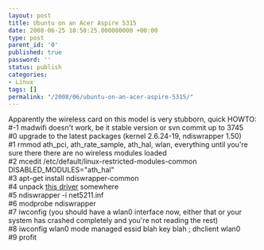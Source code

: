 ```yaml
---
layout: post
title: Ubuntu on an Acer Aspire 5315
date: 2008-06-25 18:50:25.000000000 +00:00
type: post
parent_id: '0'
published: true
password: ''
status: publish
categories:
- Linux
tags: []
permalink: "/2008/06/ubuntu-on-an-acer-aspire-5315/"
---
```

Apparently the wireless card on this model is very stubborn, quick HOWTO:  
#-1 madwifi doesn't work, be it stable version or svn commit up to 3745  
#0 upgrade to the latest packages (kernel 2.6.24-19, ndiswrapper 1.50)  
#1 rmmod ath\_pci, ath\_rate\_sample, ath\_hal, wlan, everything until you're sure there there are no wireless modules loaded  
#2 mcedit /etc/default/linux-restricted-modules-common  
DISABLED\_MODULES="ath\_hal"  
#3 apt-get install ndiswrapper-common  
#4 unpack [this driver](../atheros_wireless.zip) somewhere  
#5 ndiswrapper -i net5211.inf  
#6 modprobe ndiswrapper  
#7 iwconfig (you should have a wlan0 interface now, either that or your system has crashed completely and you're not reading the rest)  
#8 iwconfig wlan0 mode managed essid blah key blah ; dhclient wlan0  
#9 profit

